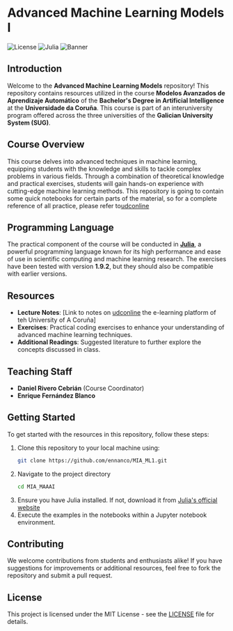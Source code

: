 # Advanced Machine Learning Models I

![License](https://img.shields.io/github/license/ennanco/MIA_ML1?style=flat-square)
![Julia](https://img.shields.io/badge/Julia-1.9.2-blueviolet?logo=Julia)
![Banner](img/MAAA1.png)

## Introduction

Welcome to the **Advanced Machine Learning Models** repository! This repository contains resources utilized in the course **Modelos Avanzados de Aprendizaje Automático** of the **Bachelor's Degree in Artificial Intelligence** at the **Universidade da Coruña**. This course is part of an interuniversity program offered across the three universities of the **Galician University System (SUG)**.

## Course Overview

This course delves into advanced techniques in machine learning, equipping students with the knowledge and skills to tackle complex problems in various fields. Through a combination of theoretical knowledge and practical exercises, students will gain hands-on experience with cutting-edge machine learning methods. This repository is going to contain some quick notebooks for certain parts of the material, so for a complete reference of all practice, please refer to[udconline](https://udconline.udc.gal/)

## Programming Language

The practical component of the course will be conducted in [**Julia**](https://julialang.org/), a powerful programming language known for its high performance and ease of use in scientific computing and machine learning research. The exercises have been tested with version **1.9.2**, but they should also be compatible with earlier versions.

## Resources

- **Lecture Notes**: [Link to notes on [udconline](https://udconline.udc.gal/) the e-learning platform of teh University of A Coruña]
- **Exercises**: Practical coding exercises to enhance your understanding of advanced machine learning techniques.
- **Additional Readings**: Suggested literature to further explore the concepts discussed in class.

## Teaching Staff

- **Daniel Rivero Cebrián** (Course Coordinator)
- **Enrique Fernández Blanco**

## Getting Started

To get started with the resources in this repository, follow these steps:

1. Clone this repository to your local machine using:
   ```bash
   git clone https://github.com/ennanco/MIA_ML1.git
   ```
2. Navigate to the project directory
    ```bash
    cd MIA_MAAAI
    ```
3. Ensure you have Julia installed. If not, download it from [Julia's official website](https://julialang.org/)
4. Execute the examples in the notebooks within a Jupyter notebook environment.

## Contributing
We welcome contributions from students and enthusiasts alike! If you have suggestions for improvements or additional resources, feel free to fork the repository and submit a pull request.

## License
This project is licensed under the MIT License - see the [LICENSE](https://github.com/ennanco/GIA_MAAA1#MIT-1-ov-file) file for details.
